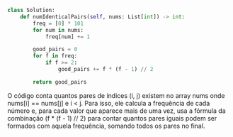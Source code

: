 ``` python
class Solution:
    def numIdenticalPairs(self, nums: List[int]) -> int:
        freq = [0] * 101  
        for num in nums:
            freq[num] += 1

        good_pairs = 0
        for f in freq:
            if f >= 2:
                good_pairs += f * (f - 1) // 2

        return good_pairs

```
O código conta quantos pares de índices (i, j) existem no array nums onde nums[i] == nums[j] e i < j. Para isso, ele calcula a frequência de cada número e, para cada valor que aparece mais de uma vez, usa a fórmula da combinação (f * (f - 1) // 2) para contar quantos pares iguais podem ser formados com aquela frequência, somando todos os pares no final.